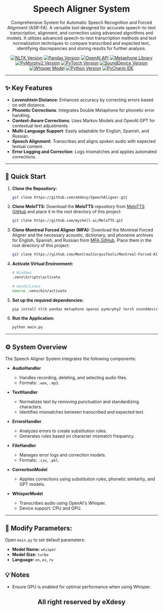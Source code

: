 # <h1 align="center">Speech Aligner System</h1><p align="center">    Comprehensive System for Automatic Speech Recognition and Forced Alignment (ASR-FA). A versatile tool designed for accurate speech-to-text transcription, alignment, and correction using advanced algorithms and models. It utilizes advanced    speech-to-text transcription methods and text normalization techniques to compare transcribed and expected text,    identifying discrepancies and storing results for further analysis.</p><p align="center"><a href="https://nltk.org" target="_blank"><img src="https://img.shields.io/badge/NLTK-3.8-brightgreen" alt="NLTK Version" /></a><a href="https://pandas.pydata.org/" target="_blank"><img src="https://img.shields.io/badge/Pandas-1.5.0-blue" alt="Pandas Version" /></a><a href="https://github.com/OpenAI/openai" target="_blank"><img src="https://img.shields.io/badge/OpenAI-API-blue" alt="OpenAI API" /></a><a href="https://github.com/daviddrysdale/python-phonenumbers" target="_blank"><img src="https://img.shields.io/badge/Metaphone-Library-yellow" alt="Metaphone Library" /></a><a href="https://pymorphy2.readthedocs.io/en/stable/" target="_blank"><img src="https://img.shields.io/badge/PyMorphy2-2.4-green" alt="PyMorphy2 Version" /></a><a href="https://pytorch.org" target="_blank"><img src="https://img.shields.io/badge/PyTorch-1.12.0-orange" alt="PyTorch Version" /></a><a href="https://python-sounddevice.readthedocs.io/" target="_blank"><img src="https://img.shields.io/badge/SoundDevice-0.4.4-yellowgreen" alt="SoundDevice Version" /></a><a href="https://github.com/openai/whisper" target="_blank"><img src="https://img.shields.io/badge/Whisper-Model-blue" alt="Whisper Model" /></a><a href="https://www.python.org/downloads/release/python-380/" target="_blank"><img src="https://img.shields.io/badge/Python-3.8-yellow" alt="Python Version" /></a><a href="https://www.jetbrains.com/pycharm/" target="_blank"><img src="https://img.shields.io/badge/IDE-PyCharm-brightgreen" alt="PyCharm IDE" /></a></p>---## ✨ Key Features- **Levenshtein Distance**: Enhances accuracy by correcting errors based on edit distance.- **Phonetic Corrections**: Integrates Double Metaphone for phonetic error handling.- **Context-Aware Corrections**: Uses Markov Models and OpenAI GPT for contextual text adjustments.- **Multi-Language Support**: Easily adaptable for English, Spanish, and Russian.- **Speech Alignment**: Transcribes and aligns spoken audio with expected textual content.- **Error Logging and Correction**: Logs mismatches and applies automated corrections.---## 🚀 Quick Start1. **Clone the Repository:**    ```bash    git clone https://github.com/eXdesy/SpeechAligner.git    ```2. **Clone MeloTTS:**    Download the **MeloTTS** repository from [MeloTTS GitHub](https://github.com/myshell-ai/MeloTTS) and place it in the root directory of this project:    ```bash    git clone https://github.com/myshell-ai/MeloTTS.git    ```    3. **Clone Montreal Forced Aligner (MFA):**    Download the Montreal Forced Aligner and the necessary acoustic, dictionary, and phoneme archives for English, Spanish, and Russian from [MFA GitHub](https://github.com/MontrealCorpusTools/Montreal-Forced-Aligner). Place them in the root directory of this project:    ```bash    git clone https://github.com/MontrealCorpusTools/Montreal-Forced-Aligner.git    ```4. **Activate Virtual Environment:**    ```bash    # Windows    .venv\Scripts\activate      # macOS/Linux    source .venv/bin/activate    ```5. **Set up the required dependencies:**    ```bash    pip install nltk pandas metaphone openai pymorphy2 torch sounddevice whisper    ```6. **Run the Application:**    ```bash    python main.py    ```  ---## ⚙️ System OverviewThe Speech Aligner System integrates the following components:- **AudioHandler**  - Handles recording, deleting, and selecting audio files.  - Formats: `.wav`, `.mp3`.- **TextHandler**  - Normalizes text by removing punctuation and standardizing characters.  - Identifies mismatches between transcribed and expected text.- **ErrorsHandler**  - Analyzes errors to create substitution rules.  - Generates rules based on character mismatch frequency.  - **FileHandler**  - Manages error logs and correction models.  - Formats: `.csv`, `.pkl`.  - **CorrectionModel**  - Applies corrections using substitution rules, phonetic similarity, and GPT models.- **WhisperModel**  - Transcribes audio using OpenAI's Whisper.  - Device support: CPU and GPU.---## 🔧 Modify Parameters:Open `main.py` to set default parameters:- **Model Name:** `whisper`- **Model Size:** `turbo`- **Language:** `en`, `es`, `ru`## 💡 Notes- Ensure GPU is enabled for optimal performance when using Whisper.<h2 align="center">All right reserved by eXdesy</h2>